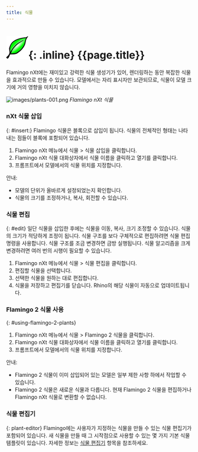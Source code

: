 ```yaml
---
title: 식물
---
```


# ![images/plants.svg](images/plants.svg){: .inline} {{page.title}}
Flamingo nXt에는 재미있고 강력한 식물 생성기가 있어, 렌더링하는 동안 복잡한 식물을 효과적으로 만들 수 있습니다. 모델에서는 자리 표시자만 보관되므로, 식물이 모델 크기에 거의 영향을 미치지 않습니다.

![images/plants-001.png](images/plants-001.png)
*Flamingo nXt 식물*

### nXt 식물 삽입
{: #insert:}
Flamingo 식물은 블록으로 삽입이 됩니다. 식물의 전체적인 형태는 나타내는 점들이 블록에 포함되어 있습니다.

1. Flamingo nXt 메뉴에서 식물 > 식물 삽입을 클릭합니다.
1. Flamingo nXt 식물 대화상자에서 식물 이름을 클릭하고 열기를 클릭합니다.
1. 프롬프트에서 모델에서의 식물 위치를 지정합니다.

안내:

* 모델의 단위가 올바르게 설정되었는지 확인합니다.
* 식물의 크기를 조정하거나, 복사, 회전할 수 있습니다.

### 식물 편집
{: #edit}
일단 식물을 삽입한 후에는 식물을 이동, 복사, 크기 조정할 수 있습니다. 식물의 크기가 적당하게 조정이 됩니다. 식물 구조를 보다 구체적으로 편집하려면 식물 편집 명령을 사용합니다. 식물 구조를 조금 변경하면 금방 실행됩니다. 식물 알고리즘을 크게 변경하려면 여러 번의 시행이 필요할 수 있습니다.

1. Flamingo nXt 메뉴에서 식물 > 식물 편집을 클릭합니다.
1. 편집할 식물을 선택합니다.
1. 선택한 식물을 원하는 대로 편집합니다.
1. 식물을 저장하고 편집기를 닫습니다. Rhino의 해당 식물이 자동으로 업데이트됩니다.

### Flamingo 2 식물 사용
{: #using-flamingo-2-plants}
1. Flamingo nXt 메뉴에서 식물 > Flamingo 2 식물을 클릭합니다.
1. Flamingo nXt 식물 대화상자에서 식물 이름을 클릭하고 열기를 클릭합니다.
1. 프롬프트에서 모델에서의 식물 위치를 지정합니다.

안내:

* Flamingo 2 식물이 이미 삽입되어 있는 모델은 일부 제한 사항 하에서 작업할 수 있습니다.
* Flamingo 2 식물은 새로운 식물과 다릅니다. 현재 Flamingo 2 식물을 편집하거나 Flamingo nXt 식물로 변환할 수 없습니다.

### 식물 편집기
{: plant-editor}
Flamingo에는 사용자가 지정하는 식물을 만들 수 있는 식물 편집기가 포함되어 있습니다. 새 식물을 만들 때 그 시작점으로 사용할 수 있는 몇 가지 기본 식물 템플릿이 있습니다. 자세한 정보는 [식물 편집기](plant-editor.html) 항목을 참조하세요.
